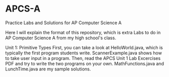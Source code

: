 # APCS-A
Practice Labs and Solutions for AP Computer Science A

Here I will explain the format of this repository, which is extra Labs to do in AP Computer Science A from my high school's class.

Unit 1: Primitive Types
First, you can take a look at HelloWorld.java, which is typically the first program students write.
ScannerExample.java shows how to take user input in a program.
Then, read the APCS Unit 1 Lab Excercises PDF and try to write the two programs on your own. 
MathFunctions.java and LunchTime.java are my sample solutions.
